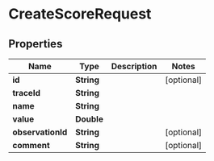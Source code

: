 

# CreateScoreRequest


## Properties

| Name | Type | Description | Notes |
|------------ | ------------- | ------------- | -------------|
|**id** | **String** |  |  [optional] |
|**traceId** | **String** |  |  |
|**name** | **String** |  |  |
|**value** | **Double** |  |  |
|**observationId** | **String** |  |  [optional] |
|**comment** | **String** |  |  [optional] |



